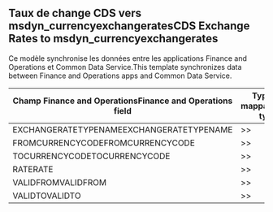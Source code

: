 ## <a name="cds-exchange-rates-to-msdyn_currencyexchangerates"></a><span data-ttu-id="b6ba6-101">Taux de change CDS vers msdyn_currencyexchangerates</span><span class="sxs-lookup"><span data-stu-id="b6ba6-101">CDS Exchange Rates to msdyn_currencyexchangerates</span></span>

<span data-ttu-id="b6ba6-102">Ce modèle synchronise les données entre les applications Finance and Operations et Common Data Service.</span><span class="sxs-lookup"><span data-stu-id="b6ba6-102">This template synchronizes data between Finance and Operations apps and Common Data Service.</span></span>

<span data-ttu-id="b6ba6-103">Champ Finance and Operations</span><span class="sxs-lookup"><span data-stu-id="b6ba6-103">Finance and Operations field</span></span> | <span data-ttu-id="b6ba6-104">Type de mappage</span><span class="sxs-lookup"><span data-stu-id="b6ba6-104">Map type</span></span> | <span data-ttu-id="b6ba6-105">Autre champ Dynamics 365</span><span class="sxs-lookup"><span data-stu-id="b6ba6-105">Other Dynamics 365 field</span></span> | <span data-ttu-id="b6ba6-106">Valeur par défaut</span><span class="sxs-lookup"><span data-stu-id="b6ba6-106">Default value</span></span>
---|---|---|---
<span data-ttu-id="b6ba6-107">EXCHANGERATETYPENAME</span><span class="sxs-lookup"><span data-stu-id="b6ba6-107">EXCHANGERATETYPENAME</span></span> | >> | <span data-ttu-id="b6ba6-108">msdyn_exchangeratetypename</span><span class="sxs-lookup"><span data-stu-id="b6ba6-108">msdyn_exchangeratetypename</span></span> | 
<span data-ttu-id="b6ba6-109">FROMCURRENCYCODE</span><span class="sxs-lookup"><span data-stu-id="b6ba6-109">FROMCURRENCYCODE</span></span> | >> | <span data-ttu-id="b6ba6-110">msdyn_fromcurrencycode</span><span class="sxs-lookup"><span data-stu-id="b6ba6-110">msdyn_fromcurrencycode</span></span> | 
<span data-ttu-id="b6ba6-111">TOCURRENCYCODE</span><span class="sxs-lookup"><span data-stu-id="b6ba6-111">TOCURRENCYCODE</span></span> | >> | <span data-ttu-id="b6ba6-112">msdyn_tocurrencycode</span><span class="sxs-lookup"><span data-stu-id="b6ba6-112">msdyn_tocurrencycode</span></span> | 
<span data-ttu-id="b6ba6-113">RATE</span><span class="sxs-lookup"><span data-stu-id="b6ba6-113">RATE</span></span> | >> | <span data-ttu-id="b6ba6-114">msdyn_exchangerate</span><span class="sxs-lookup"><span data-stu-id="b6ba6-114">msdyn_exchangerate</span></span> | 
<span data-ttu-id="b6ba6-115">VALIDFROM</span><span class="sxs-lookup"><span data-stu-id="b6ba6-115">VALIDFROM</span></span> | >> | <span data-ttu-id="b6ba6-116">msdyn_validfrom</span><span class="sxs-lookup"><span data-stu-id="b6ba6-116">msdyn_validfrom</span></span> | 
<span data-ttu-id="b6ba6-117">VALIDTO</span><span class="sxs-lookup"><span data-stu-id="b6ba6-117">VALIDTO</span></span> | >> | <span data-ttu-id="b6ba6-118">msdyn_validto</span><span class="sxs-lookup"><span data-stu-id="b6ba6-118">msdyn_validto</span></span> | 
